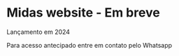 # Midas website - Em breve
Lançamento em 2024

Para acesso antecipado entre em contato pelo Whatsapp

